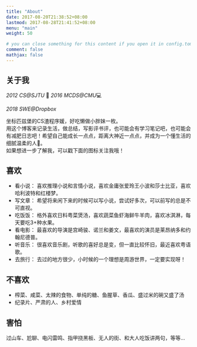 ```yaml
---
title: "About"
date: 2017-08-20T21:38:52+08:00
lastmod: 2017-08-28T21:41:52+08:00
menu: "main"
weight: 50

# you can close something for this content if you open it in config.toml.
comment: false
mathjax: false
---
```

## 关于我

*2012 CS@SJTU* 🏫
*2016 MCDS@CMU*💻

*2018 SWE@Dropbox*

坐标匹兹堡的CS渣程序媛，好吃懒做小胖妹一枚。  
用这个博客来记录生活，做总结，写影评书评，也可能会有学习笔记吧，也可能会有减肥日志吧！希望自己能成长一点点，距离大神近一点点，并成为一个懂生活的细腻温柔的人🙈。  
如果想进一步了解我，可以戳下面的图标关注我哦！

## 喜欢
* 看小说： 喜欢推理小说和言情小说，喜欢金庸张爱玲王小波和莎士比亚，喜欢哈利波特和红楼梦。
* 写文章： 希望将来闲下来的时候可以写小说，尝试好多次，可以前写的总是不可直视。
* 吃饭饭： 格外喜欢日料粤菜煲汤，喜欢蔬菜鱼虾海鲜牛羊肉，喜欢冰淇淋，每天要吃3+种水果。
* 看电影： 最喜欢的导演是宫崎骏、诺兰和姜文，最喜欢的演员是莱昂纳多和约翰尼德普。
* 听音乐： 很喜欢音乐剧，听歌的喜好总是变，但一直比较怀旧，最近喜欢粤语歌。
* 去旅行： 去过的地方很少，小时候的一个理想是周游世界，一定要实现呀！

## 不喜欢
* 榨菜、咸菜、太辣的食物、单纯的糖、鱼腥草、香瓜、盛过米的碗又盛了汤
* 纪录片、严肃的人、乡村爱情

## 害怕
过山车、尬聊、电闪雷鸣、指甲挠黑板、无人的街、和大人吃饭讲两句，等等...




